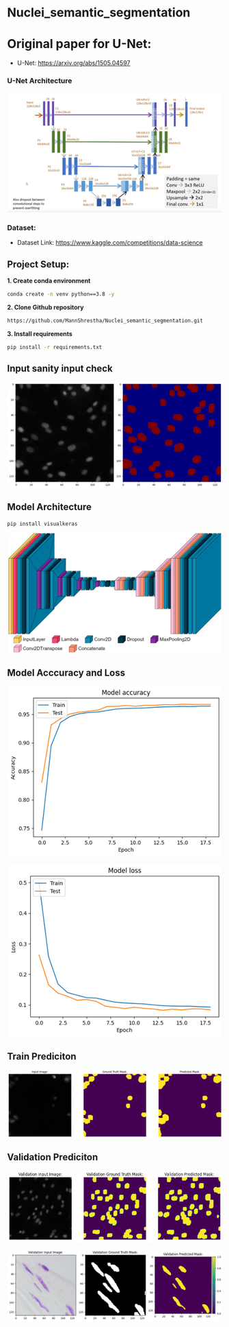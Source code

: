 # Nuclei_semantic_segmentation
# Original paper for U-Net: 
- U-Net: https://arxiv.org/abs/1505.04597

### U-Net Architecture
![U-Net Architecture](images/unet.png)
### Dataset:
- Dataset Link: https://www.kaggle.com/competitions/data-science

## Project Setup:

**1. Create conda environment**
```bash
conda create -n venv python==3.8 -y
```
**2. Clone Github repository**
```bash
https://github.com/MannShrestha/Nuclei_semantic_segmentation.git
```
**3. Install requirements**
```bash
pip install -r requirements.txt
```

## Input sanity input check
![input image](https://github.com/MannShrestha/Nuclei_semantic_segmentation/blob/main/images/input%20check.png)


## Model Architecture
```bash
pip install visualkeras
```

![model](https://github.com/MannShrestha/Nuclei_semantic_segmentation/blob/main/images/Unet1.png)

## Model Acccuracy and Loss
![accuracy](https://github.com/MannShrestha/Nuclei_semantic_segmentation/blob/main/images/accuraacy.png)

![loss](https://github.com/MannShrestha/Nuclei_semantic_segmentation/blob/main/images/loss.png)

## Train Prediciton
![Train](https://github.com/MannShrestha/Nuclei_semantic_segmentation/blob/main/images/train_set_pred.png)

## Validation Prediciton
![validation1](https://github.com/MannShrestha/Nuclei_semantic_segmentation/blob/main/images/validation_set_pred.png)

![validation2](https://github.com/MannShrestha/Nuclei_semantic_segmentation/blob/main/images/validation_set_pred_2.png)

